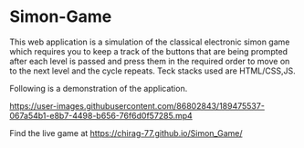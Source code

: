 # Simon-Game
This web application is a simulation of the classical electronic simon game which requires you to keep a track of the buttons that are being prompted after each level is passed and press them in the required order to move on to the next level and the cycle repeats.
Teck stacks used are HTML/CSS,JS.

Following is a demonstration of the application.


https://user-images.githubusercontent.com/86802843/189475537-067a54b1-e8b7-4498-b656-76f6d0f57285.mp4


Find the live game at https://chirag-77.github.io/Simon_Game/
